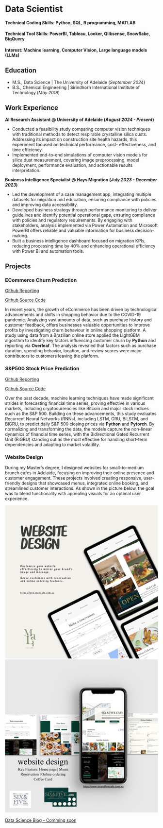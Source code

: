 # Data Scientist

#### Technical Coding Skills: Python, SQL, R programming, MATLAB
#### Technical Tool Skills: PowerBI, Tableau, Looker, Qliksense, Snowflake, BigQuery
#### Interest: Machine learning, Computer Vision, Large language models (LLMs)

## Education
							       		
- M.S., Data Science	| The University of Adelaide (_September 2024_)	 			        		
- B.S., Chemical Engineering | Sirindhorn International Institute of Technology (_May 2018_)

## Work Experience
**AI Research Assistant @ University of Adelaide (_August 2024 - Present_)**
- Conducted a feasibility study comparing computer vision techniques with traditional methods to detect respirable crystalline silica dusts. Addressing its impact on construction site health hazards, this experiment focused on technical performance, cost- effectiveness, and time efficiency.
- Implemented end-to-end simulations of computer vision models for silica dust measurement, covering image preprocessing, model deployment, performance evaluation, and actionable results interpretation.

**Business Intelligence Specialist @ Hays Migration (_July 2023 - December 2023_)**
- Led the development of a case management app, integrating multiple datasets for migration and education, ensuring compliance with policies and improving data accessibility.
- Developed business strategy through performance monitoring to deliver guidelines and identify potential operational gaps, ensuring compliance with policies and regulatory requirements. By engaging with stakeholders, analysis implemented via Power Automation and Microsoft PowerBI offers reliable and valuable information for business decision-making.
- Built a business intelligence dashboard focused on migration KPIs, reducing processing time by 40% and enhancing operational efficiency with Power BI and automation tools.


## Projects
### ECommerce Churn Prediction

[Github Reporting](https://github.com/possakorn/DataScience-AcademicMaterial/blob/main/05_BigDataProject/partD_summary.pdf)

[Github Source Code](https://github.com/possakorn/DataScience-AcademicMaterial/blob/main/05_BigDataProject/implementation%20code.Rmd)

In recent years, the growth of eCommerce has been driven by technological advancements and shifts in shopping behavior due to the COVID-19 pandemic. Analyzing vast amounts of data, such as purchase history and customer feedback, offers businesses valuable opportunities to improve profits by investigating churn behaviour in online shopping platform. A study using data from a Brazilian online store applied the LightGBM algorithm to identify key factors influencing customer churn by **Python** and reporting via **Overleaf**. The analysis revealed that factors such as purchase duration, spending behavior, location, and review scores were major contributors to customers leaving the platform.

### S&P500 Stock Price Prediction

[Github Reporting](https://github.com/possakorn/DataScience-AcademicMaterial/blob/main/06_Deeplearning/DeepLearning_StockPricePrediction_RNN.pdf)

[Github Source Code](https://github.com/possakorn/DataScience-AcademicMaterial/blob/main/06_Deeplearning/Code_StockPricePrediction_RNN.ipynb)

Over the past decade, machine learning techniques have made significant strides in forecasting financial time series, proving effective in various markets, including cryptocurrencies like Bitcoin and major stock indices such as the S&P 500. Building on these advancements, this study evaluates Recurrent Neural Networks (RNNs), including LSTM, GRU, BiLSTM, and BiGRU, to predict daily S&P 500 closing prices via **Python** and **Pytorch**. By normalizing and transforming the data, the models capture the non-linear dynamics of financial time series, with the Bidirectional Gated Recurrent Unit (BiGRU) standing out as the most effective for handling short-term dependencies and adapting to market volatility.

### Website Design


During my Master’s degree, I designed websites for small-to-medium brunch cafes in Adelaide, focusing on improving their online presence and customer engagement. These projects involved creating responsive, user-friendly designs that showcased menus, integrated online booking, and streamlined customer interactions. As shown in the picture below, the goal was to blend functionality with appealing visuals for an optimal user experience.

![Mali Cafe](/assets/img/websiteprofile_malicafe.png) ![Six&Five Cafe](/assets/img/websiteprofile_sixandfivecafe.png) 


<!-- ## Publications
1. Talebi S., Lary D.J., Wijeratne L. OH., and Lary, T. Modeling Autonomic Pupillary Responses from External Stimuli Using Machine Learning (2019). DOI: 10.26717/BJSTR.2019.20.003446 -->

[Data Science Blog - Comming soon](https://medium.com)
